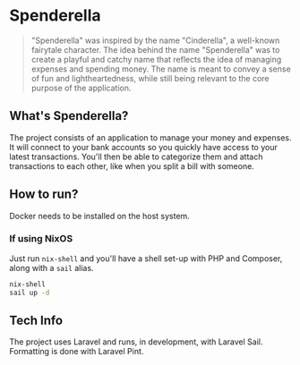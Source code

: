 # Spenderella

> "Spenderella" was inspired by the name "Cinderella", a well-known fairytale character. The idea behind the name "Spenderella" was to create a playful and catchy name that reflects the idea of managing expenses and spending money. The name is meant to convey a sense of fun and lightheartedness, while still being relevant to the core purpose of the application.


## What's Spenderella?

The project consists of an application to manage your money and expenses.
It will connect to your bank accounts so you quickly have access to your latest transactions.
You'll then be able to categorize them and attach transactions to each other, like when you split a bill with someone.


## How to run?

Docker needs to be installed on the host system.

### If using NixOS
Just run `nix-shell` and you'll have a shell set-up with PHP and Composer, along with a `sail` alias.

```sh
nix-shell
sail up -d
```


## Tech Info

The project uses Laravel and runs, in development, with Laravel Sail. Formatting is done with Laravel Pint.
